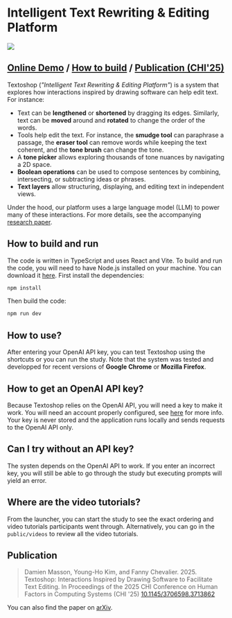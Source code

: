 # Intelligent Text Rewriting & Editing Platform
<img src="demo.gif">

## [Online Demo](https://damienmasson.com/Textoshop) / [How to build](#how-to-build-and-run) / [Publication (CHI'25)](#publication)

Textoshop (*"Intelligent Text Rewriting & Editing Platform"*) is a system that explores how interactions inspired by drawing software can help edit text. For instance:
- Text can be **lengthened** or **shortened** by dragging its edges. Similarly, text can be **moved** around and **rotated** to change the order of the words.
- Tools help edit the text. For instance, the **smudge tool** can paraphrase a passage, the **eraser tool** can remove words while keeping the text coherent, and the **tone brush** can change the tone.
- A **tone picker** allows exploring thousands of tone nuances by navigating a 2D space.
- **Boolean operations** can be used to compose sentences by combining, intersecting,
or subtracting ideas or phrases.
- **Text layers** allow structuring, displaying, and editing text in independent views.

Under the hood, our platform uses a large language model (LLM) to power many of these interactions. For more details, see the accompanying [research paper](#publication).


## How to build and run
The code is written in TypeScript and uses React and Vite. To build and run the code, you will need to have Node.js installed on your machine. You can download it [here](https://nodejs.org/en/download/).
First install the dependencies:
```bash
npm install
```
Then build the code:
```bash
npm run dev
```


## How to use?
After entering your OpenAI API key, you can test Textoshop using the shortcuts or you can run the study.
Note that the system was tested and developped for recent versions of **Google Chrome** or **Mozilla Firefox**.


## How to get an OpenAI API key?
Because Textoshop relies on the OpenAI API, you will need a key to make it work. You will need an account properly configured, see [here](https://platform.openai.com/account/api-keys) for more info.
Your key is never stored and the application runs locally and sends requests to the OpenAI API only.


## Can I try without an API key?
The systen depends on the OpenAI API to work. If you enter an incorrect key, you will still be able to go through the study but executing prompts will yield an error.


## Where are the video tutorials?
From the launcher, you can start the study to see the exact ordering and video tutorials participants went through.
Alternatively, you can go in the ``public/videos`` to review all the video tutorials.

## Publication
> Damien Masson, Young-Ho Kim, and Fanny Chevalier. 2025. Textoshop: Interactions Inspired by Drawing Software to Facilitate Text Editing. In Proceedings of the 2025 CHI Conference on Human Factors in Computing Systems (CHI '25) [10.1145/3706598.3713862](https://doi.org/10.1145/3706598.3713862)


You can also find the paper on [arXiv](https://arxiv.org/abs/2409.17088).